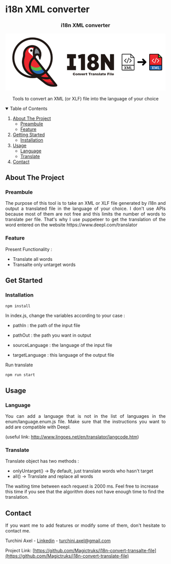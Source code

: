 # i18n XML converter

<p align="center">

  <h3 align="center">i18n XML converter</h3>

<div align="center">
  <a href="https://github.com/Magictruks/i18n-convert-translate-file">
    <img src="assets/I18n_convert_translate_file.png" alt="Logo">
  </a>
</div>

  <p align="center">
    Tools to convert an XML (or XLF) file into the language of your choice
  </p>

<details open="open">
  <summary>Table of Contents</summary>
  <ol>
    <li>
      <a href="#about-the-project">About The Project</a>
      <ul>
        <li><a href="#preambule">Preambule</a></li>
         <li><a href="#feature">Feature</a></li>
      </ul>
    </li>
    <li>
      <a href="#getting-started">Getting Started</a>
      <ul>
        <li><a href="#installation">Installation</a></li>
      </ul>
    </li>
    <li>
      <a href="#usage">Usage</a>
      <ul>
        <li><a href="#language">Language</a></li>
        <li><a href="#translate">Translate</a></li>
      </ul>
    </li>
    <li><a href="#contact">Contact</a></li>
  </ol>
</details>

## About The Project

### Preambule

<p align="justify">
    The purpose of this tool is to take an XML or XLF file generated by i18n and output a translated file in the language of your choice.
    I don't use APIs because most of them are not free and this limits the number of words to translate per file. That's why I use puppeteer to get the translation of the word entered on the website https://www.deepl.com/translator
</p>

### Feature

Present Functionality :

- Translate all words
- Transalte only untarget words


## Get Started

### Installation

  ```shell
  npm install
  ```

In index.js, change the variables according to your case :

- pathIn : the path of the input file
- pathOut : the path you want in output

- sourceLanguage : the language of the input file
- targetLanguage : this language of the output file

Run translate

  ```shell
  npm run start
  ```
## Usage

### Language

<p align="justify">You can add a language that is not in the list of languages in the enum/language.enum.js file. Make sure that the instructions you want to add are compatible with Deepl.

(useful link: http://www.lingoes.net/en/translator/langcode.htm)</p>

### Translate

<p align="justify">Translate object has two methods :

- onlyUntarget() -> By default, just translate words who hasn't target
- all() -> Translate and replace all words
  
The waiting time between each request is 2000 ms. Feel free to increase this time if you see that the algorithm does not have enough time to find the translation.
  
</p>


## Contact

<p align="justify">If you want me to add features or modify some of them, don't hesitate to contact me.</p>

Turchini Axel - [Linkedin](www.linkedin.com/in/axelturchini) - turchini.axel@gmail.com

Project Link: [https://github.com/Magictruks/i18n-convert-transalte-file](https://github.com/Magictruks/i18n-convert-translate-file)

